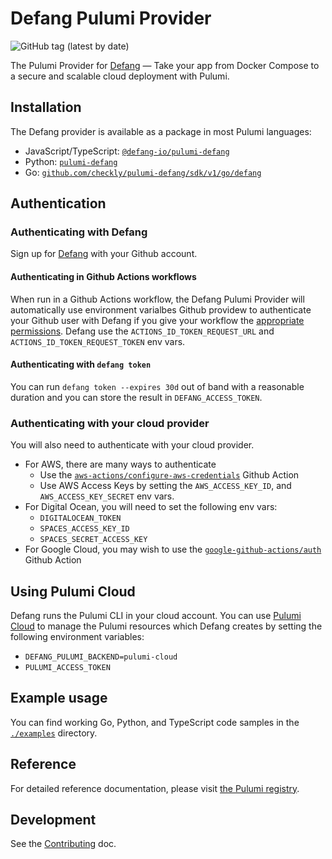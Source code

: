 # Defang Pulumi Provider

![GitHub tag (latest by date)](https://img.shields.io/github/v/tag/DefangLabs/pulumi-defang?label=Version)

The Pulumi Provider for [Defang](https://defang.io) — Take your app from Docker Compose to a secure and scalable cloud deployment with Pulumi.

## Installation

The Defang provider is available as a package in most Pulumi languages:

* JavaScript/TypeScript: [`@defang-io/pulumi-defang`](https://www.npmjs.com/package/@defang-io/pulumi-defang)
* Python: [`pulumi-defang`](https://pypi.org/project/pulumi-defang/)
* Go: [`github.com/checkly/pulumi-defang/sdk/v1/go/defang`](https://github.com/DefangLabs/pulumi-defang)

## Authentication

### Authenticating with Defang

Sign up for [Defang](https://defang.io) with your Github account.

#### Authenticating in Github Actions workflows

When run in a Github Actions workflow, the Defang Pulumi Provider will automatically use environment varialbes Github providew to authenticate your Github user with Defang if you give your workflow the [appropriate permissions](https://docs.github.com/en/actions/security-for-github-actions/security-hardening-your-deployments/about-security-hardening-with-openid-connect#adding-permissions-settings). Defang use the `ACTIONS_ID_TOKEN_REQUEST_URL` and `ACTIONS_ID_TOKEN_REQUEST_TOKEN` env vars.

#### Authenticating with `defang token`

You can run `defang token --expires 30d` out of band with a reasonable duration and you can store the result in `DEFANG_ACCESS_TOKEN`.

### Authenticating with your cloud provider

You will also need to authenticate with your cloud provider.

* For AWS, there are many ways to authenticate
    - Use the [`aws-actions/configure-aws-credentials`](https://github.com/aws-actions/configure-aws-credentials) Github Action
    - Use AWS Access Keys by setting the `AWS_ACCESS_KEY_ID`, and `AWS_ACCESS_KEY_SECRET` env vars.
* For Digital Ocean, you will need to set the following env vars:
    - `DIGITALOCEAN_TOKEN`
    - `SPACES_ACCESS_KEY_ID`
    - `SPACES_SECRET_ACCESS_KEY`
* For Google Cloud, you may wish to use the [`google-github-actions/auth`](https://github.com/google-github-actions/auth) Github Action

## Using Pulumi Cloud

Defang runs the Pulumi CLI in your cloud account. You can use [Pulumi Cloud](https://www.pulumi.com/product/pulumi-cloud/) to manage the Pulumi resources which Defang creates by setting the following environment variables:

* `DEFANG_PULUMI_BACKEND=pulumi-cloud`
* `PULUMI_ACCESS_TOKEN`

## Example usage

You can find working Go, Python, and TypeScript code samples in the [`./examples`](https://github.com/DefangLabs/pulumi-defang/tree/main/examples) directory.

## Reference

For detailed reference documentation, please visit [the Pulumi registry](https://www.pulumi.com/registry/packages/defang/api-docs/).

## Development

See the [Contributing](CONTRIBUTING.md) doc.

